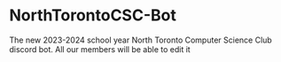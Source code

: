 # NorthTorontoCSC-Bot
The new 2023-2024 school year North Toronto Computer Science Club discord bot. All our members will be able to edit it
